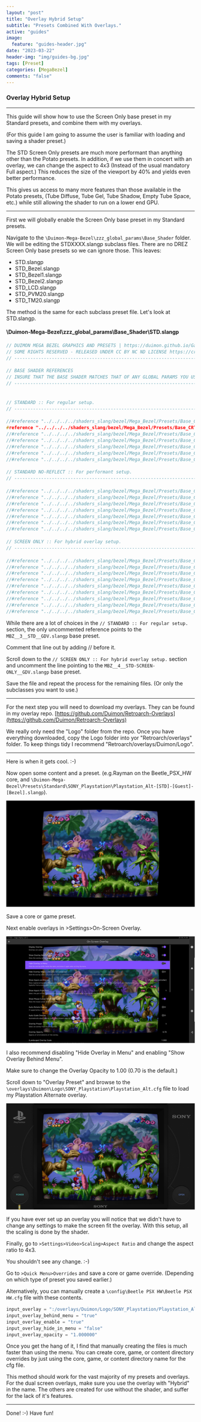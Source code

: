 ```yaml
---
layout: "post"
title: "Overlay Hybrid Setup"
subtitle: "Presets Combined With Overlays."
active: "guides"
image:
  feature: "guides-header.jpg"
date: "2023-03-22"
header-img: "img/guides-bg.jpg"
tags: [Preset]
categories: [MegaBezel]
comments: "false"
---
```


### Overlay Hybrid Setup

---

This guide will show how to use the Screen Only base preset in my Standard presets, and combine them with my overlays.

(For this guide I am going to assume the user is familiar with loading and saving a shader preset.)

The STD Screen Only presets are much more performant than anything other than the Potato presets. In addition, if we use them in concert with an overlay, we can change the aspect to 4x3 (Instead of the usual mandatory Full aspect.) This reduces the size of the viewport by 40% and yields even better performance.

This gives us access to many more features than those available in the Potato presets, (Tube Diffuse, Tube Gel, Tube Shadow, Empty Tube Space, etc.) while still allowing the shader to run on a lower end GPU.

---

First we will globally enable the Screen Only base preset in my Standard presets.

Navigate to the ```\Duimon-Mega-Bezel\zzz_global_params\Base_Shader``` folder. We will be editing the STDXXXX.slangp subclass files. There are no DREZ Screen Only base presets so we can ignore those. This leaves:

* STD.slangp
* STD_Bezel.slangp
* STD_Bezel1.slangp
* STD_Bezel2.slangp
* STD_LCD.slangp
* STD_PVM20.slangp
* STD_TM20.slangp

The method is the same for each subclass preset file. Let's look at STD.slangp.

#### \Duimon-Mega-Bezel\zzz_global_params\Base_Shader\STD.slangp

```cpp
// DUIMON MEGA BEZEL GRAPHICS AND PRESETS | https://duimon.github.io/Gallery-Guides/ | duimonmb@gmail.com
// SOME RIGHTS RESERVED - RELEASED UNDER CC BY NC ND LICENSE https://creativecommons.org/licenses/by-nc-nd/4.0/deed
// ----------------------------------------------------------------------------------------------------------------

// BASE SHADER REFERENCES
// INSURE THAT THE BASE SHADER MATCHES THAT OF ANY GLOBAL PARAMS YOU USE
// ----------------------------------------------------------------------------------------------------------------


// STANDARD :: For regular setup.
// ----------------------------------------------------------------------------------------------------------------

//#reference "../../../../shaders_slang/bezel/Mega_Bezel/Presets/Base_CRT_Presets/MBZ__3__STD__EASYMODE.slangp"
#reference "../../../../shaders_slang/bezel/Mega_Bezel/Presets/Base_CRT_Presets/MBZ__3__STD__GDV.slangp"
//#reference "../../../../shaders_slang/bezel/Mega_Bezel/Presets/Base_CRT_Presets/MBZ__3__STD__GDV-NTSC.slangp"
//#reference "../../../../shaders_slang/bezel/Mega_Bezel/Presets/Base_CRT_Presets/MBZ__3__STD__MEGATRON.slangp"
//#reference "../../../../shaders_slang/bezel/Mega_Bezel/Presets/Base_CRT_Presets/MBZ__3__STD__MEGATRON-NTSC.slangp"
//#reference "../../../../shaders_slang/bezel/Mega_Bezel/Presets/Base_CRT_Presets/MBZ__3__STD-SUPER-XBR__GDV.slangp"
//#reference "../../../../shaders_slang/bezel/Mega_Bezel/Presets/Base_CRT_Presets/MBZ__3__STD-SUPER-XBR__GDV-NTSC.slangp"

// STANDARD NO-REFLECT :: For performant setup.
// ----------------------------------------------------------------------------------------------------------------

//#reference "../../../../shaders_slang/bezel/Mega_Bezel/Presets/Base_CRT_Presets/MBZ__4__STD-NO-REFLECT__EASYMODE.slangp"
//#reference "../../../../shaders_slang/bezel/Mega_Bezel/Presets/Base_CRT_Presets/MBZ__4__STD-NO-REFLECT__GDV.slangp"
//#reference "../../../../shaders_slang/bezel/Mega_Bezel/Presets/Base_CRT_Presets/MBZ__4__STD-NO-REFLECT__GDV-NTSC.slangp"
//#reference "../../../../shaders_slang/bezel/Mega_Bezel/Presets/Base_CRT_Presets/MBZ__4__STD-NO-REFLECT__MEGATRON.slangp"
//#reference "../../../../shaders_slang/bezel/Mega_Bezel/Presets/Base_CRT_Presets/MBZ__4__STD-NO-REFLECT__MEGATRON-NTSC.slangp"
//#reference "../../../../shaders_slang/bezel/Mega_Bezel/Presets/Base_CRT_Presets/MBZ__4__STD-NO-REFLECT-SUPER-XBR__GDV.slangp"
//#reference "../../../../shaders_slang/bezel/Mega_Bezel/Presets/Base_CRT_Presets/MBZ__4__STD-NO-REFLECT-SUPER-XBR__GDV-NTSC.slangp"

// SCREEN ONLY :: For hybrid overlay setup.
// ----------------------------------------------------------------------------------------------------------------

//#reference "../../../../shaders_slang/bezel/Mega_Bezel/Presets/Base_CRT_Presets/MBZ__4__STD-SCREEN-ONLY__EASYMODE.slangp"
//#reference "../../../../shaders_slang/bezel/Mega_Bezel/Presets/Base_CRT_Presets/MBZ__4__STD-SCREEN-ONLY__GDV.slangp"
//#reference "../../../../shaders_slang/bezel/Mega_Bezel/Presets/Base_CRT_Presets/MBZ__4__STD-SCREEN-ONLY__GDV-MINI.slangp"
//#reference "../../../../shaders_slang/bezel/Mega_Bezel/Presets/Base_CRT_Presets/MBZ__4__STD-SCREEN-ONLY__GDV-MINI-NTSC.slangp"
//#reference "../../../../shaders_slang/bezel/Mega_Bezel/Presets/Base_CRT_Presets/MBZ__4__STD-SCREEN-ONLY__GDV-NTSC.slangp"
//#reference "../../../../shaders_slang/bezel/Mega_Bezel/Presets/Base_CRT_Presets/MBZ__4__STD-SCREEN-ONLY__MEGATRON.slangp"
//#reference "../../../../shaders_slang/bezel/Mega_Bezel/Presets/Base_CRT_Presets/MBZ__4__STD-SCREEN-ONLY__MEGATRON-NTSC.slangp"
//#reference "../../../../shaders_slang/bezel/Mega_Bezel/Presets/Base_CRT_Presets/MBZ__4__STD-SCREEN-ONLY-SUPER-XBR__GDV.slangp"
//#reference "../../../../shaders_slang/bezel/Mega_Bezel/Presets/Base_CRT_Presets/MBZ__4__STD-SCREEN-ONLY-SUPER-XBR__GDV-NTSC.slangp"
```

While there are a lot of choices in the ```// STANDARD :: For regular setup.``` section, the only uncommented reference points to the ```MBZ__3__STD__GDV.slangp``` base preset.

Comment that line out by adding // before it.

Scroll down to the ```// SCREEN ONLY :: For hybrid overlay setup.``` section and uncomment the line pointing to the ```MBZ__4__STD-SCREEN-ONLY__GDV.slangp``` base preset.

Save the file and repeat the process for the remaining files. (Or only the subclasses you want to use.)

---

For the next step you will need to download my overlays. They can be found in my overlay repo.  [https://github.com/Duimon/Retroarch-Overlays](https://github.com/Duimon/Retroarch-Overlays)

We really only need the "Logo" folder from the repo. Once you have everything downloaded, copy the Logo folder into yor "Retroarch/overlays" folder. To keep things tidy I recommend "Retroarch/overlays/Duimon/Logo".

___

Here is when it gets cool. :-)

Now open some content and a preset. (e.g.Rayman on the Beetle_PSX_HW core, and ```\Duimon-Mega-Bezel\Presets\Standard\SONY_Playstation\Playstation_Alt-[STD]-[Guest]-[Bezel].slangp```).

![](Images/Hybrid/1-psx.jpg)

Save a core or game preset.

Next enable overlays in >Settings>On-Screen Overlay.

![](Images/Hybrid/2-settings.jpg)

I also recommend disabling "Hide Overlay in Menu" and enabling "Show Overlay Behind Menu".

Make sure to change the Overlay Opacity to 1.00 (0.70 is the default.)

Scroll down to "Overlay Preset" and browse to the ```\overlays\Duimon\Logo\SONY_Playstation\Playstation_Alt.cfg``` file to load my Playstation Alternate overlay.

![](Images/Hybrid/3-Playstation_Alt.jpg)

If you have ever set up an overlay you will notice that we didn't have to change any settings to make the screen fit the overlay. With this setup, all the scaling is done by the shader.

Finally, go to ```>Settings>Video>Scaling>Aspect Ratio``` and change the aspect ratio to 4x3.

You shouldn't see any change. :-)

Go to ```>Quick Menu>Overrides``` and save a core or game override. (Depending on which type of preset you saved earlier.)

Alternatively, you can manually create a ```\config\Beetle PSX HW\Beetle PSX HW.cfg``` file with these contents.

```cpp
input_overlay = ":/overlays/Duimon/Logo/SONY_Playstation/Playstation_Alt.cfg"
input_overlay_behind_menu = "true"
input_overlay_enable = "true"
input_overlay_hide_in_menu = "false"
input_overlay_opacity = "1.000000"
```

Once you get the hang of it, I find that manually creating the files is much faster than using the menu. You can create core, game, or content directory overrides by just using the core, game, or content directory name for the cfg file.

This method should work for the vast majority of my presets and overlays. For the dual screen overlays, make sure you use the overlay with "Hybrid" in the name. The others are created for use without the shader, and suffer for the lack of it's features.

___

Done! :-) Have fun!


